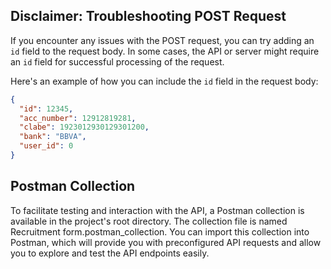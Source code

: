 ## Disclaimer: Troubleshooting POST Request

If you encounter any issues with the POST request, you can try adding an `id` field to the request body. In some cases, the API or server might require an `id` field for successful processing of the request.

Here's an example of how you can include the `id` field in the request body:

```json
{
  "id": 12345,
  "acc_number": 12912819281,
  "clabe": 1923012930129301200,
  "bank": "BBVA",
  "user_id": 0
}
```

## Postman Collection

To facilitate testing and interaction with the API, a Postman collection is available in the project's root directory. The collection file is named Recruitment form.postman_collection. You can import this collection into Postman, which will provide you with preconfigured API requests and allow you to explore and test the API endpoints easily.

